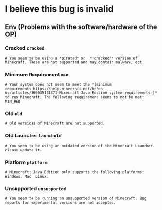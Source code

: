 # I believe this bug is invalid

## Env (Problems with the software/hardware of the OP)

### Cracked `cracked`

```none
# You seem to be using a *pirated* or  *'cracked'* version of Minecraft. These are not supported and may contain malware, ect.
```

### Minimum Requirement `min`

```none
# Your system does not seem to meet the *[minimum requirements|https://help.minecraft.net/hc/en-us/articles/360035131371-Minecraft-Java-Edition-system-requirements-]* to run Minecraft. The following requirement seems to not be met: MIN_REQ
```

### Old `old`

```none
# Old versions of Minecraft are not supported.
```

### Old Launcher `launchold`

```none
# You seem to be using an outdated version of the Minecraft Launcher. Please update it.
```

### Platform `platform`

```none
# Minecraft: Java Edition only supports the following platforms: Windows, Mac, Linux.
```

### Unsupported `unsupported`

```none
# You seem to be running an unsupported version of Minecraft. Bug reports for experimental versions are not accepted.
```
